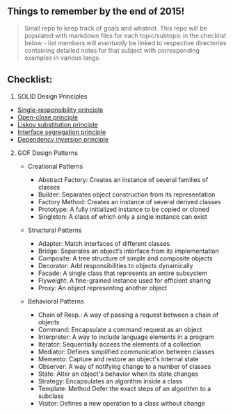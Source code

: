 ## Things to remember by the end of 2015!
> Small repo to keep track of goals and whatnot. This repo will be populated with markdown files for each topic/subtopic in the checklist below - list members will _eventually_ be linked to respective directories containing detailed notes for that subject with corresponding examples in various langs.

## Checklist:

1. SOLID Design Principles
  * [Single-responsibility principle](https://github.com/xenyal/To-Do-2015/tree/master/SOLID/SRP)
  * [Open-close principle](https://github.com/xenyal/To-Do-2015/tree/master/SOLID/OCP)
  * [Liskov substitution principle](https://github.com/xenyal/To-Do-2015/tree/master/SOLID/LSP)
  * [Interface segregation principle](https://github.com/xenyal/To-Do-2015/tree/master/SOLID/ISP)
  * [Dependency inversion principle](https://github.com/xenyal/To-Do-2015/tree/master/SOLID/DIP)

2. GOF Design Patterns
	* Creational Patterns
	  * Abstract Factory: Creates an instance of several families of classes
	  * Builder: Separates object construction from its representation
	  * Factory Method: Creates an instance of several derived classes
	  * Prototype: A fully initialized instance to be copied or cloned	
	  * Singleton: A class of which only a single instance can exist

	* Structural Patterns
	  * Adapter: Match interfaces of different classes
	  * Bridge: Separates an object’s interface from its implementation
	  * Composite: A tree structure of simple and composite objects
	  * Decorator: Add responsibilities to objects dynamically
	  * Facade: A single class that represents an entire subsystem
	  * Flyweight: A fine-grained instance used for efficient sharing
	  * Proxy: An object representing another object

	* Behavioral Patterns
	  * Chain of Resp.: A way of passing a request between a chain of objects
	  * Command: Encapsulate a command request as an object
	  * Interpreter: A way to include language elements in a program
	  * Iterator: Sequentially access the elements of a collection
	  * Mediator: Defines simplified communication between classes
	  * Memento: Capture and restore an object's internal state
	  * Observer: A way of notifying change to a number of classes
	  * State: Alter an object's behavior when its state changes
	  * Strategy: Encapsulates an algorithm inside a class
	  * Template: Method	Defer the exact steps of an algorithm to a subclass
	  * Visitor: Defines a new operation to a class without change